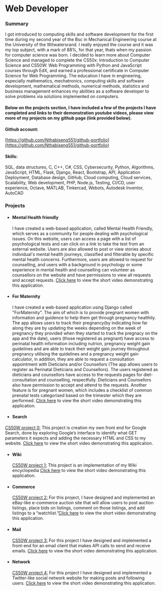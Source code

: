 # Web Developer
### Summary
I got introduced to computing skills and software development for the first time during my second year of the Bsc in Mechanical Engineering course at the University of the Witwatersrand. I really enjoyed the course and it was my top subject, with a mark of 88%, for that year, thats when my passion for computer science was born. I decided to learn more about Computer Science and managed to complete the CS50x: Introduction to Computer Science and CS50W: Web Programming with Python and JavaScript courses through EdX, and earned a professional certificate in Computer Science for Web Programming. The education I have in engineering, especially mathematics, mechatronics, computing skills and software development, mathematical methods, numerical methods, statistics and business management enhances my abilities as a software developer to solve problems via solutions implemented on computers. 
#### Below on the projects section, I have included a few of the projects I have completed and links to their demonstration youtube videos, please view more of my projects on my github page (link provided below).
#### Github account: 
[https://github.com/Nthabiseng551/github-portfolio](https://github.com/Nthabiseng551/github-portfolio)

#### Skills: 
SQL, data structures, C, C++, C#, CSS, Cybersecurity, Python, Algorithms, JavaScript, HTML, Flask, Django, React, Bootstrap, API, Application Deployment, Database design, GitHub, Cloud computing, Cloud services, Scalability, Web development, PHP, Node.js, Testing, CI/CD, user experience, Octave, MATLAB, Tinkercad, Webots, Autodesk Inventor, AutoCAD
### Projects
- #### Mental Health friendly
  I have created a web-based application, called Mental Health Friendly, which serves as a community for people dealing with psychological issues. On this website, users can access a page with a list of psychological tests and can click on a link to take the test from an external website. Users are also allowed to post or view stories about individual's mental health journeys, classified and filterable by specific mental health concerns. Furthermore, users are allowed to request for counselling, and users with a background in psychology or some experience in mental health and counselling can volunteer as counsellors on the website and have permissions to view all requests and accept requests. [Click here](https://youtu.be/jlg6HBfeNPY) to view the short video demonstrating this application.
- #### For Maternity
  I have created a web-based application using Django called "ForMaternity". The aim of which is to provide pregnant women with information and guidence to help them get through pregnancy healthily. The app allows users to track their pregnancy(by indicating how far along they are by updating the weeks depending on the week of pregnancy they provided when they started to track the pregnacy on the app and the date), users (those registered as pregnant) have access to perinatal health information including nutrion, pregnancy weight gain guidelines and are able to track their weight gain journey throughout pregnancy utilising the quidelines and a pregnancy weight gain calculator, in addition, they are able to request a consultation appointment with Dieticians and/or Counsellors (The app allows users to register as Perinatal Dieticians and Counsellors). The users registered as dieticians and counsellors have access to the requests pages for diet-consultation and counselling, respectfully. Dieticians and Counsellors also have permission to accept and attend to the requests. Another feature is for pregnant women, which includes a checklist of common prenatal tests categorised based on the trimester which they are performed. [Click here](https://youtu.be/XCYNbJiLoLc) to view the short video demonstrating this application.
- #### Search
 [CS50W project 0:](https://cs50.harvard.edu/web/2020/projects/0/search/) This project is creation my own front end for Google Search, done by exploring Google’s interface to identify what GET parameters it expects and adding the necessary HTML and CSS to my website. [Click here](https://youtu.be/KeuVnRVTVdk) to view the short video demonstrating this application.
- #### Wiki
  [CS50W project 1:](https://cs50.harvard.edu/web/2020/projects/1/wiki/) This project is an implementation of my Wiki encyclopedia [Click here](https://youtu.be/Uh2XZtahWow) to view the short video demonstrating this application.
- #### Commerce
  [CS50W project 2:](https://cs50.harvard.edu/web/2020/projects/2/commerce/) For this project, I have designed and implemented an eBay-like e-commerce auction site that will allow users to post auction listings, place bids on listings, comment on those listings, and add listings to a “watchlist.”[Click here](https://youtu.be/OMKejzLp_oI) to view the short video demonstrating this application.
- #### Mail
  [CS50W project 3:](https://cs50.harvard.edu/web/2020/projects/3/mail/) For this project I have designed and implemented a front-end for an email client that makes API calls to send and receive emails. [Click here](https://youtu.be/tXXOJGI3h70) to view the short video demonstrating this application.
- #### Network
  [CS50W project 4:](https://cs50.harvard.edu/web/2020/projects/4/network/) For this project I have designed and implemented a Twitter-like social network website for making posts and following users. [Click here](https://youtu.be/9DX5MGQJwzk) to view the short video demonstrating this application.

